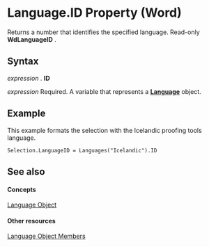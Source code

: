 
# Language.ID Property (Word)

Returns a number that identifies the specified language. Read-only  **WdLanguageID** .


## Syntax

 _expression_ . **ID**

 _expression_ Required. A variable that represents a **[Language](0acc4a42-b4c2-a415-0e38-a049b085dc86.md)** object.


## Example

This example formats the selection with the Icelandic proofing tools language.


```
Selection.LanguageID = Languages("Icelandic").ID
```


## See also


#### Concepts


[Language Object](0acc4a42-b4c2-a415-0e38-a049b085dc86.md)
#### Other resources


[Language Object Members](71b8c7ea-bb8f-3fa7-73f7-f99485ab5d4a.md)
